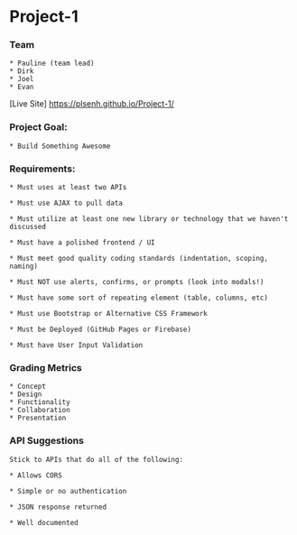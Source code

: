 # Project-1

### Team
    * Pauline (team lead)
    * Dirk
    * Joel
    * Evan

[Live Site] https://plsenh.github.io/Project-1/

### Project Goal:

    * Build Something Awesome

 
### Requirements:

    * Must uses at least two APIs

    * Must use AJAX to pull data

    * Must utilize at least one new library or technology that we haven't discussed

    * Must have a polished frontend / UI

    * Must meet good quality coding standards (indentation, scoping, naming)

    * Must NOT use alerts, confirms, or prompts (look into modals!)

    * Must have some sort of repeating element (table, columns, etc)

    * Must use Bootstrap or Alternative CSS Framework

    * Must be Deployed (GitHub Pages or Firebase)

    * Must have User Input Validation

### Grading Metrics
    * Concept
    * Design
    * Functionality
    * Collaboration
    * Presentation

### API Suggestions

    Stick to APIs that do all of the following:

    * Allows CORS

    * Simple or no authentication

    * JSON response returned

    * Well documented